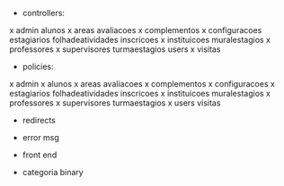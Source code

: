 - controllers:

x admin
alunos
x areas
avaliacoes
x complementos
x configuracoes
estagiarios
folhadeatividades
inscricoes
x instituicoes
muralestagios
x professores
x supervisores
turmaestagios
users
x visitas

- policies:

x admin
x alunos
x areas
avaliacoes
x complementos
x configuracoes
x estagiarios
folhadeatividades
inscricoes
x instituicoes
muralestagios
x professores
x supervisores
turmaestagios
x users
visitas

- redirects

- error msg

- front end

- categoria binary